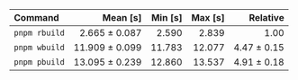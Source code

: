 | Command | Mean [s] | Min [s] | Max [s] | Relative |
|:---|---:|---:|---:|---:|
| `pnpm rbuild` | 2.665 ± 0.087 | 2.590 | 2.839 | 1.00 |
| `pnpm wbuild` | 11.909 ± 0.099 | 11.783 | 12.077 | 4.47 ± 0.15 |
| `pnpm pbuild` | 13.095 ± 0.239 | 12.860 | 13.537 | 4.91 ± 0.18 |
